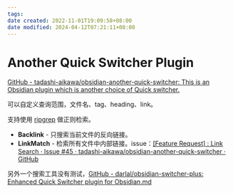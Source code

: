 ```yaml
---
tags: 
date created: 2022-11-01T19:09:58+08:00
date modified: 2024-04-12T07:21:11+08:00
---
```


# Another Quick Switcher Plugin

[GitHub - tadashi-aikawa/obsidian-another-quick-switcher: This is an Obsidian plugin which is another choice of Quick switcher.](https://github.com/tadashi-aikawa/obsidian-another-quick-switcher)

可以自定义查询范围，文件名、tag、heading、link。

支持使用 [ripgrep](../知识树/0%20-%20计算机科学、资讯与总类/000%20计算机科学、资讯与总类/005%20程序设计、程序、数据/005.5%20通用应用程序/ripgrep.md) 做正则检索。

* **Backlink** - 只搜索当前文件的反向链接。
* **LinkMatch** - 检索所有文件中内部链接。issue：[[Feature Request] : Link Search · Issue #45 · tadashi-aikawa/obsidian-another-quick-switcher · GitHub](https://github.com/tadashi-aikawa/obsidian-another-quick-switcher/issues/45#issuecomment-1298397258)

另外一个搜索工具没有测试，[GitHub - darlal/obsidian-switcher-plus: Enhanced Quick Switcher plugin for Obsidian.md](https://github.com/darlal/obsidian-switcher-plus)
